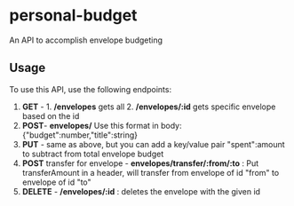 # personal-budget
An API to accomplish envelope budgeting

## Usage
To use this API, use the following endpoints:

1. **GET** - 1. **/envelopes** gets all 2. **/envelopes/:id** gets specific envelope based on the id
2. **POST**- **envelopes/** Use this format in body: {"budget":number,"title":string}
3. **PUT** - same as above, but you can add a key/value pair "spent":amount to subtract from total envelope budget
4. **POST** transfer for envelope - **envelopes/transfer/:from/:to** : Put transferAmount in a header, will transfer from envelope of id "from" to envelope of id "to"
5. **DELETE** - **/envelopes/:id** :  deletes the envelope with the given id
